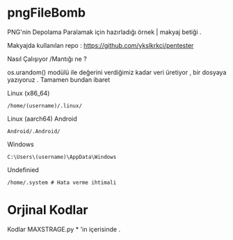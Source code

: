 # pngFileBomb
PNG'nin Depolama Paralamak için hazırladığı örnek | makyaj betiği .

Makyajda kullanılan repo : https://github.com/ykslkrkci/pentester

Nasıl Çalışıyor /Mantığı ne ?

os.urandom() modülü ile değerini verdiğimiz kadar veri üretiyor , bir dosyaya yazıyoruz . Tamamen bundan ibaret


Linux (x86_64) 

    /home/(username)/.linux/

Linux (aarch64) Android

    Android/.Android/
    
Windows
 
    C:\Users\(username)\AppData\Windows

Undefinied

    /home/.system # Hata verme ihtimali
    
<h1>Orjinal Kodlar</h1>
Kodlar MAXSTRAGE.py * 'in içerisinde .
